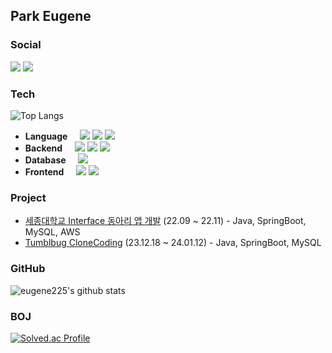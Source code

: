 
<h2><b>Park Eugene</b></h2>

<h3><b>Social</b></h3>

<a href="https://hits.seeyoufarm.com"><img src="https://hits.seeyoufarm.com/api/count/incr/badge.svg?url=https%3A%2F%2Fgithub.com%2Feugene225&count_bg=%23FF8A00&title_bg=%23000000&icon=github.svg&icon_color=%23FFA74A&title=GitHub&edge_flat=false"/></a> <a href="https://velog.io/@eugene225/posts"><img src="https://img.shields.io/badge/DEV_LOG-09B3AF?style=flat-square&logo=Storyblok&logoColor=white"/></a>
<!-- <a href="https://www.instagram.com/kong_eugene225/"><img src="https://img.shields.io/badge/INSTAGRAM-E4405F?style=flat-square&logo=Instagram&logoColor=black"/></a> -->


<h3><b>Tech</b></h3>

![Top Langs](https://github-readme-stats.vercel.app/api/top-langs/?username=eugene225&layout=compact&theme=tokyonight)

* **Language** &nbsp; &nbsp; <img src="https://img.shields.io/badge/JAVA-007396?style=for-the-badge&logo=java&logoColor=white"> <img src="https://img.shields.io/badge/c-%2300599C.svg?style=for-the-badge&logo=c&logoColor=white"> <img src="https://img.shields.io/badge/c++-00599C?style=for-the-badge&logo=C%2B%2B&logoColor=white"> <br>
* **Backend** &nbsp; &nbsp; <img src="https://img.shields.io/badge/spring-6DB33F?style=for-the-badge&logo=spring&logoColor=white"> <img src="https://img.shields.io/badge/spring boot-6DB33F?style=for-the-badge&logo=spring boot&logoColor=white"> <img src="https://img.shields.io/badge/AWS-%23FF9900.svg?style=for-the-badge&logo=amazon-aws&logoColor=white"> <br>
* **Database** &nbsp; &nbsp; <img src="https://img.shields.io/badge/mysql-4479A1?style=for-the-badge&logo=mysql&logoColor=white"> <br>
* **Frontend** &nbsp; &nbsp; <img src="https://img.shields.io/badge/html-E34F26?style=for-the-badge&logo=html5&logoColor=white"> <img src="https://img.shields.io/badge/Thymeleaf-%23005C0F.svg?style=for-the-badge&logo=Thymeleaf&logoColor=white">


<h3><b>Project</b></h3>

* [세종대학교 Interface 동아리 앱 개발][1] (22.09 ~ 22.11) - Java, SpringBoot, MySQL, AWS
* [Tumblbug CloneCoding][2] (23.12.18 ~ 24.01.12) - Java, SpringBoot, MySQL
  
[1]:https://github.com/Interface-Co-Ltd/Interface-Server.git
[2]:https://github.com/Ogu-Family/fiml-backend

 
 
<h3><b>GitHub</b></h3>

![eugene225's github stats](https://github-readme-stats.vercel.app/api?username=eugene225&show_icons=true&theme=tokyonight)



<h3><b>BOJ</b></h3>

[![Solved.ac Profile](http://mazassumnida.wtf/api/generate_badge?boj=zenia0225)](https://solved.ac/zenia0225)


<!---
eugene225/eugene225 is a ✨ special ✨ repository because its `README.md` (this file) appears on your GitHub profile.
You can click the Preview link to take a look at your changes.
--->
